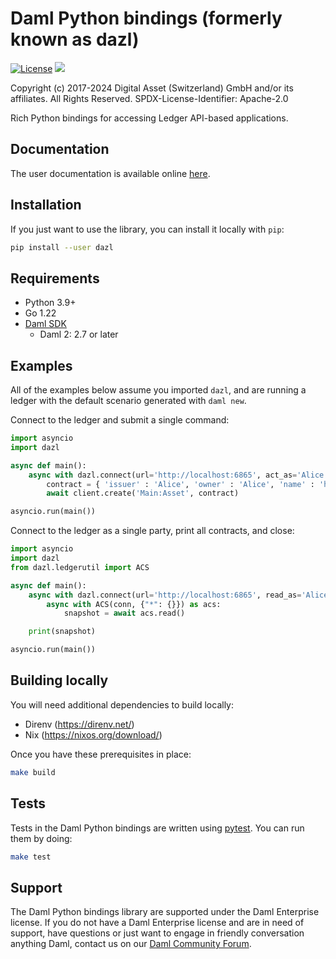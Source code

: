 Daml Python bindings (formerly known as dazl)
=============================================

[![License](https://img.shields.io/badge/License-Apache%202.0-blue.svg)](https://github.com/digital-asset/dazl-client/blob/main/LICENSE)
<a href="https://circleci.com/gh/digital-asset/dazl-client">
<img src="https://circleci.com/gh/digital-asset/dazl-client.svg?style=svg">
</a>

Copyright (c) 2017-2024 Digital Asset (Switzerland) GmbH and/or its affiliates. All Rights Reserved.
SPDX-License-Identifier: Apache-2.0


Rich Python bindings for accessing Ledger API-based applications.

Documentation
-------------
The user documentation is available online [here](https://digital-asset.github.io/dazl-client).

Installation
------------
If you just want to use the library, you can install it locally with `pip`:
```sh
pip install --user dazl
```

Requirements
------------
* Python 3.9+
* Go 1.22
* [Daml SDK](https://www.daml.com)
    * Daml 2: 2.7 or later

Examples
--------

All of the examples below assume you imported `dazl`, and are running a ledger with the default scenario generated with `daml new`.

Connect to the ledger and submit a single command:

```py
import asyncio
import dazl

async def main():
    async with dazl.connect(url='http://localhost:6865', act_as='Alice') as client:
        contract = { 'issuer' : 'Alice', 'owner' : 'Alice', 'name' : 'hello world!' }
        await client.create('Main:Asset', contract)

asyncio.run(main())
```

Connect to the ledger as a single party, print all contracts, and close:

```py
import asyncio
import dazl
from dazl.ledgerutil import ACS

async def main():
    async with dazl.connect(url='http://localhost:6865', read_as='Alice') as conn:
        async with ACS(conn, {"*": {}}) as acs:
            snapshot = await acs.read()

    print(snapshot)

asyncio.run(main())
```

Building locally
----------------

You will need additional dependencies to build locally:

* Direnv (https://direnv.net/)
* Nix (https://nixos.org/download/)

Once you have these prerequisites in place:

```sh
make build
```

Tests
-----

Tests in the Daml Python bindings are written using [pytest](https://docs.pytest.org/en/latest/). You can run them by doing:

```sh
make test
```

Support
-------

The Daml Python bindings library are supported under the Daml Enterprise license. If you do not have a Daml Enterprise license and are in need of support, have questions or just want to engage in friendly conversation anything Daml, contact us on our [Daml Community Forum](https://discuss.daml.com).
